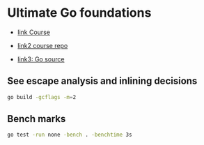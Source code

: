 # Ultimate Go foundations

- [link Course](https://courses.ardanlabs.com/courses/take/ultimate-go-advanc-concepts/lessons/7419441-4-1-2-methods-part-2-function-method-variables)

- [link2 course repo](https://github.com/ardanlabs/gotraining)

- [link3: Go source](https://github.com/golang/go)

## See escape analysis and inlining decisions

```sh
go build -gcflags -m=2
```

## Bench marks

```sh
go test -run none -bench . -benchtime 3s
```
